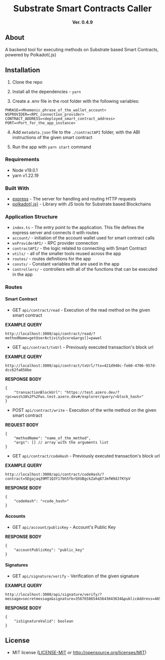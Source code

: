 <div align="center">
  <h1>Substrate Smart Contracts Caller</h1>
   <strong>Ver. 0.4.9</strong>
</div>

## About

A backend tool for executing methods on Substrate based Smart Contracts, powered by Polkadot{.js}

## Installation

1. Clone the repo

2. Install all the dependencies - `yarn`

3. Create a .env file in the root folder with the following variables:

```
PHRASE=<Mnemonic_phrase_of_the_wallet_account>
WSPROVIDER=<RPC_connection_provider>
CONTRACT_ADDRESS=<deployed_smart_contract_address>
PORT=<Port_for_the_app_instance>
```
4. Add `metadata.json` file to the `./contractAPI` folder, with the ABI instructions of the given smart contract

5. Run the app with `yarn start` command

### Requirements

* Node v19.0.1
* yarn v1.22.19

### Built With

- [express](https://github.com/expressjs/express) - The server for handling and routing HTTP requests
- [polkadot{.js}](https://polkadot.js.org/) - Library with JS tools for Substrate based Blockchains 

### Application Structure

- `index.ts` - The entry point to the application. This file defines the express server and connects it with routes
- `account/` - initiation of the account wallet used for smart contract calls
- `wsProviderAPI/` - RPC provider connection
- `contractAPI/` - the logic related to connecting with Smart Contract
- `utils/` - all of the smaller tools reused across the app
- `routes/` - routes definitions for the app
- `consts/` - Constant variables that are used in the app
- `controllers/` - controllers with all of the functions that can be executed in the app

### Routes

#### Smart Contract

-  GET `api/contract/read` - Execution of the read method on the given smart contract

**EXAMPLE QUERY**

```
http://localhost:3000/api/contract/read/?methodName=getUserActivityScore&args[]=pawel
```

-  GET `api/contract/txUrl` - Previously executed transaction's block url

**EXAMPLE QUERY**

```
http://localhost:3000/api/contract/txUrl/?tx=421d940c-fe60-4706-957d-dcc62fa856be
```

**RESPONSE BODY**

```
{
    "transactionBlockUrl": "https://test.azero.dev/?rpc=wss%3A%2F%2Fws.test.azero.dev#/explorer/query/<block_hash>"
}
```

-  POST `api/contract/write` - Execution of the write method on the given smart contract

**REQUEST BODY**

```
{
    "methodName": "name_of_the_method",
    "args": [] // array with the arguments list
}
```

-  GET `api/contract/codeHash` - Previously executed transaction's block url

**EXAMPLE QUERY**

```
http://localhost:3000/api/contract/codeHash/?contract=5Egajaq39MT1Q3Y17bh5fbrQXUBgckZahq87JmfW9dJ7KYpV
```

**RESPONSE BODY**

```
{
    "codeHash": "<code_hash>"
}
```

#### Accounts

-  GET `api/account/publicKey` - Account's Public Key

**RESPONSE BODY**

```
{
    "accountPublicKey": "public_key"
}
```

#### Signatures

-  GET `api/signature/verify` - Verification of the given signature

**EXAMPLE QUERY**

```
http://localhost:3000/api/signature/verify/?message=secretmessage&signature=356765865443643643634&publicAddress=46565475474374734
```

**RESPONSE BODY**

```
{
    "isSignatureValid": boolean
}
```

## License

* MIT license ([LICENSE-MIT](LICENSE-MIT) or http://opensource.org/licenses/MIT)